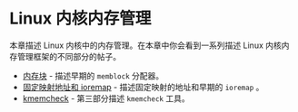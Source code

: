 # Linux 内核内存管理

本章描述 Linux 内核中的内存管理。在本章中你会看到一系列描述 Linux 内核内存管理框架的不同部分的帖子。

* [内存块](https://github.com/MintCN/linux-insides-zh/blob/master/MM/linux-mm-1.md) - 描述早期的 `memblock` 分配器。
* [固定映射地址和 ioremap](https://github.com/MintCN/linux-insides-zh/blob/master/MM/linux-mm-2.md) - 描述固定映射的地址和早期的 `ioremap` 。
* [kmemcheck](https://github.com/0xAX/linux-insides/blob/master/MM/linux-mm-3.md) - 第三部分描述 `kmemcheck` 工具。 
